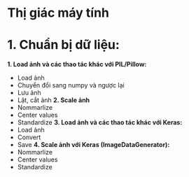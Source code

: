 # Thị giác máy tính
# 1. Chuẩn bị dữ liệu:
**1. Load ảnh và các thao tác khác với PIL/Pillow:**
- Load ảnh
- Chuyển đổi sang numpy và ngược lại
- Lưu ảnh
- Lật, cắt ảnh
**2. Scale ảnh**
- Nommarlize
- Center values
- Standardize
**3. Load ảnh và các thao tác khác với Keras:**
- Load ảnh
- Convert
- Save
**4. Scale ảnh với Keras (ImageDataGenerator):**
- Nommarlize
- Center values
- Standardize